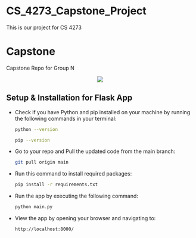 # CS_4273_Capstone_Project
This is our project for CS 4273


# Capstone

Capstone Repo for Group N</h1>

<p align="center"><img align="center" src="app/static/images/hi.gif"></p>
<h2 align="left">Setup & Installation for Flask App</h2>
<ul>
  <li><p>Check if you have Python and pip installed on your machine by running the following commands in your terminal:</p>
     
```bash
python --version
```  

```bash
pip --version
```  
   </li>
  <li>Go to your repo and Pull the updated code from the main branch:</li>  

```bash
git pull origin main
```
  <li>Run this command to install required packages:</li>

```bash
pip install -r requirements.txt
```
  <li>Run the app by executing the following command:</li>

```bash
python main.py
```
  <li>View the app by opening your browser and navigating to:</li>
	<p></p>
	
 `http://localhost:8000/` 	
</ul>
    
   
